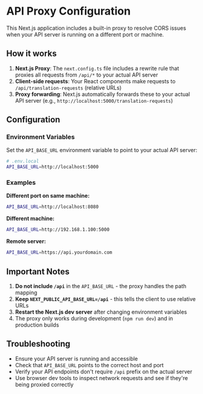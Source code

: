# API Proxy Configuration

This Next.js application includes a built-in proxy to resolve CORS issues when your API server is running on a different port or machine.

## How it works

1. **Next.js Proxy**: The `next.config.ts` file includes a rewrite rule that proxies all requests from `/api/*` to your actual API server
2. **Client-side requests**: Your React components make requests to `/api/translation-requests` (relative URLs)
3. **Proxy forwarding**: Next.js automatically forwards these to your actual API server (e.g., `http://localhost:5000/translation-requests`)

## Configuration

### Environment Variables

Set the `API_BASE_URL` environment variable to point to your actual API server:

```bash
# .env.local
API_BASE_URL=http://localhost:5000
```

### Examples

**Different port on same machine:**
```bash
API_BASE_URL=http://localhost:8080
```

**Different machine:**
```bash
API_BASE_URL=http://192.168.1.100:5000
```

**Remote server:**
```bash
API_BASE_URL=https://api.yourdomain.com
```

## Important Notes

1. **Do not include `/api`** in the `API_BASE_URL` - the proxy handles the path mapping
2. **Keep `NEXT_PUBLIC_API_BASE_URL=/api`** - this tells the client to use relative URLs
3. **Restart the Next.js dev server** after changing environment variables
4. The proxy only works during development (`npm run dev`) and in production builds

## Troubleshooting

- Ensure your API server is running and accessible
- Check that `API_BASE_URL` points to the correct host and port
- Verify your API endpoints don't require `/api` prefix on the actual server
- Use browser dev tools to inspect network requests and see if they're being proxied correctly
